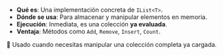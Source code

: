 - **Qué es**: Una implementación concreta de `IList<T>`.
- **Dónde se usa**: Para almacenar y manipular elementos en memoria.
- **Ejecución**: Inmediata, es una colección **ya evaluada**.
- **Ventaja**: Métodos como `Add`, `Remove`, `Insert`, `Count`.

📌 Usado cuando necesitas manipular una colección completa ya cargada.
